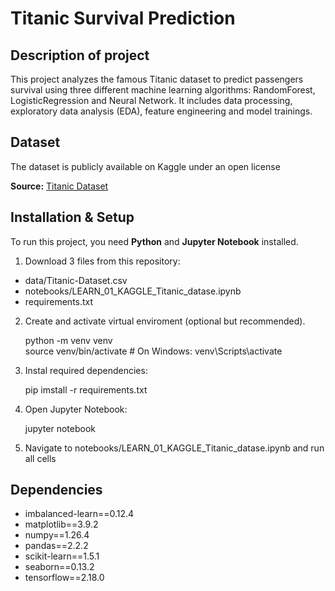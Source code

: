 # Titanic Survival Prediction
## Description of project
This project analyzes the famous Titanic dataset to predict passengers survival using three different machine learning algorithms: RandomForest, LogisticRegression and Neural Network. It includes data processing, exploratory data analysis (EDA), feature engineering and model trainings.
## Dataset 
The dataset is publicly available on Kaggle under an open license

**Source:** [Titanic Dataset](https://www.kaggle.com/datasets/yasserh/titanic-dataset)
## Installation & Setup
To run this project, you need **Python** and **Jupyter Notebook** installed.

1. Download 3 files from this repository:
* data/Titanic-Dataset.csv
* notebooks/LEARN_01_KAGGLE_Titanic_datase.ipynb
* requirements.txt

2. Create and activate virtual enviroment (optional but recommended).

	python -m venv venv  
	source venv/bin/activate  # On Windows: venv\Scripts\activate

4. Instal required dependencies:

	pip imstall -r requirements.txt

5. Open Jupyter Notebook:

 	jupyter notebook
  
6. Navigate to notebooks/LEARN_01_KAGGLE_Titanic_datase.ipynb and run all cells
## Dependencies
* imbalanced-learn==0.12.4
* matplotlib==3.9.2
* numpy==1.26.4
* pandas==2.2.2
* scikit-learn==1.5.1
* seaborn==0.13.2
* tensorflow==2.18.0
